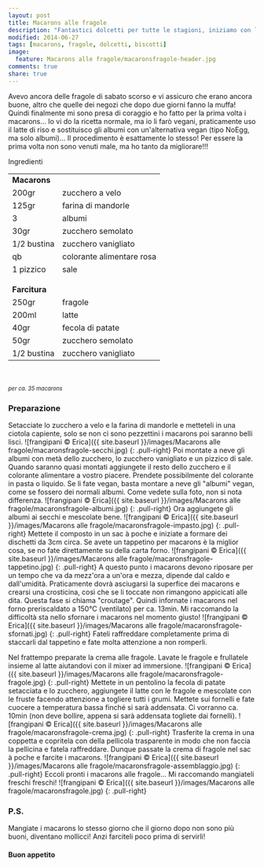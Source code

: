 ```yaml
---
layout: post
title: Macarons alle fragole
description: "Fantastici dolcetti per tutte le stagioni, iniziamo con l'estate!"
modified: 2014-06-27
tags: [macarons, fragole, dolcetti, biscotti]
image:
  feature: Macarons alle fragole/macaronsfragole-header.jpg
comments: true
share: true
---
```


Avevo ancora delle fragole di sabato scorso e vi assicuro che erano ancora buone, altro che quelle dei negozi che dopo due giorni fanno la muffa! Quindi finalmente mi sono presa di coraggio e ho fatto per la prima volta i macarons... Io vi do la ricetta normale, ma io li farò vegani, praticamente uso il latte di riso e sostituisco gli albumi con un'alternativa vegan (tipo NoEgg, ma solo albumi)... Il procedimento è esattamente lo stesso! Per essere la prima volta non sono venuti male, ma ho tanto da migliorare!!!


<div class="ingredients">
  <div class="ingredients-title">Ingredienti</div>
  <table>
    <tbody>
      <tr>
        <td colspan="2"><b>Macarons</b></td>
      </tr>
      <tr>
        <td>200gr</td>
        <td>zucchero a velo</td>
      </tr>
      <tr>
        <td>125gr</td>
        <td>farina di mandorle</td>
      </tr>
      <tr>
        <td>3</td>
        <td>albumi</td>
      </tr>
      <tr>
        <td>30gr</td>
        <td>zucchero semolato</td>
      </tr>
      <tr>
        <td>1/2 bustina</td>
        <td>zucchero vanigliato</td>
      </tr>
      <tr>
        <td>qb</td>
        <td>colorante alimentare rosa</td>
      </tr>
      <tr>    
        <td>1 pizzico</td>
        <td>sale</td>
      </tr>
      <tr style="height: 15px;"></tr>
      <tr>          
        <td colspan="2"><b>Farcitura</b></td>
      </tr>
      <tr>
        <td>250gr</td>
        <td>fragole</td>
      </tr>
      <tr>      
        <td>200ml</td>
        <td>latte</td>
      </tr>
      <tr>
        <td>40gr</td>
        <td>fecola di patate</td>
      </tr>
      <tr>
        <td>50gr</td>
        <td>zucchero semolato</td>
      </tr>
      <tr>
        <td>1/2 bustina</td>
        <td>zucchero vanigliato</td>      
      </tr>
    </tbody>
  </table>
  <br></br>
  <i class="pull-right" style="font-size: 80%;">per ca. 35 macarons</i>
</div>


<h3>
  <font color="grey">
    <i class="icon-cogs"></i>
  </font> Preparazione
</h3>

Setacciate lo zucchero a velo e la farina di mandorle e metteteli in una ciotola capiente, solo se non ci sono pezzettini i macarons poi saranno belli lisci.
![frangipani © Erica]({{ site.baseurl }}/images/Macarons alle fragole/macaronsfragole-secchi.jpg)
{: .pull-right}
Poi montate a neve gli albumi con metà dello zucchero, lo zucchero vanigliato e un pizzico di sale. Quando saranno quasi montati aggiungete il resto dello zucchero e il colorante alimentare a vostro piacere. Prendete possibilmente del colorante in pasta o liquido. Se li fate vegan, basta montare a neve gli "albumi" vegan, come se fossero dei normali albumi. Come vedete sulla foto, non si nota differenza.
![frangipani © Erica]({{ site.baseurl }}/images/Macarons alle fragole/macaronsfragole-albumi.jpg)
{: .pull-right}
Ora aggiungete gli albumi ai secchi e mescolate bene.
![frangipani © Erica]({{ site.baseurl }}/images/Macarons alle fragole/macaronsfragole-impasto.jpg)
{: .pull-right}
Mettete il composto in un sac à poche e iniziate a formare dei dischetti da 3cm circa. Se avete un tappetino per macarons è la miglior cosa, se no fate direttamente su della carta forno.
![frangipani © Erica]({{ site.baseurl }}/images/Macarons alle fragole/macaronsfragole-tappetino.jpg)
{: .pull-right}
A questo punto i macarons devono riposare per un tempo che va da mezz'ora a un'ora e mezza, dipende dal caldo e dall'umidità. Praticamente dovrà asciugarsi la superfice dei macarons e crearsi una crosticina, così che se li toccate non rimangono appicicati alle dita. Questa fase si chiama "croutage". Quindi infornate i macarons nel forno preriscaldato a 150°C (ventilato) per ca. 13min. Mi raccomando la difficoltà sta nello sfornare i macarons nel momento giusto!
![frangipani © Erica]({{ site.baseurl }}/images/Macarons alle fragole/macaronsfragole-sfornati.jpg)
{: .pull-right}
Fateli raffreddare completamente prima di staccarli dal tappetino e fate molta attenzione a non romperli.

Nel frattempo preparate la crema alle fragole. Lavate le fragole e frullatele insieme al latte aiutandovi con il mixer ad immersione.
![frangipani © Erica]({{ site.baseurl }}/images/Macarons alle fragole/macaronsfragole-fragole.jpg)
{: .pull-right}
Mettete in un pentolino la fecola di patate setacciata e lo zucchero, aggiungete il latte con le fragole e mescolate con le fruste facendo attenzione a togliere tutti i grumi. Mettete sui fornelli e fate cuocere a temperatura bassa finché si sarà addensata. Ci vorranno ca. 10min (non deve bollire, appena si sarà addensata togliete dai fornelli). 
![frangipani © Erica]({{ site.baseurl }}/images/Macarons alle fragole/macaronsfragole-crema.jpg)
{: .pull-right}
Trasferite la crema in una coppetta e copritela con della pellicola trasparente in modo che non faccia la pellicina e fatela raffreddare. Dunque passate la crema di fragole nel sac à poche e farcite i macarons.
![frangipani © Erica]({{ site.baseurl }}/images/Macarons alle fragole/macaronsfragole-assemblaggio.jpg)
{: .pull-right}
Eccoli pronti i macarons alle fragole... Mi raccomando mangiateli freschi freschi!
![frangipani © Erica]({{ site.baseurl }}/images/Macarons alle fragole/macaronsfragole.jpg)
{: .pull-right}

<h3>
  <font color="#FFCC00">
    <i class="icon-lightbulb"></i>
  </font> P.S.
</h3>

Mangiate i macarons lo stesso giorno che il giorno dopo non sono più buoni, diventano mollicci! Anzi farciteli poco prima di servirli!

<h4>Buon appetito
  <font color="red">
    <i class="icon-smile"></i>
  </font>
</h4>
